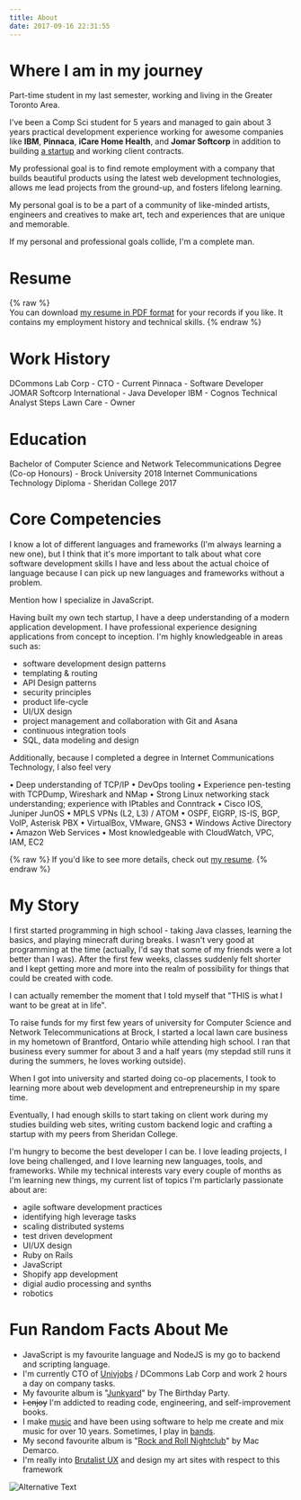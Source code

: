 ```yaml
---
title: About
date: 2017-09-16 22:31:55
---
```


# Where I am in my journey

Part-time student in my last semester, working and living in the Greater Toronto Area.

I've been a Comp Sci student for 5 years and managed to gain about 3 years practical development experience working for awesome companies like __IBM__, __Pinnaca__, __iCare Home Health__, and __Jomar Softcorp__ in addition to building [a startup](http://oakvillenews.org/univjobs-boosts-job-opportunities-ontario/) and working client contracts.

My professional goal is to find remote employment with a company that builds beautiful products using the latest web development technologies, allows me lead projects from the ground-up, and fosters lifelong learning.

My personal goal is to be a part of a community of like-minded artists, engineers and creatives to make art, tech and experiences that are unique and memorable.

If my personal and professional goals collide, I'm a complete man.

# Resume

{% raw %}
<br/>
You can download <a href="#" onclick="window.open('/files/khalil-stemmler-software-developer-resume-2018.pdf'); return false;">my resume in PDF format</a> for your records if you like. It contains my employment history and technical skills.
{% endraw %}

# Work History
DCommons Lab Corp - CTO - Current
Pinnaca - Software Developer
JOMAR Softcorp International - Java Developer
IBM - Cognos Technical Analyst
Steps Lawn Care - Owner

# Education
Bachelor of Computer Science and Network Telecommunications Degree (Co-op Honours) - Brock University 2018
Internet Communications Technology Diploma - Sheridan College 2017

# Core Competencies

I know a lot of different languages and frameworks (I'm always learning a new one), but I think that it's more important to talk about what core software development skills I have and less about the actual choice of language because I can pick up new languages and frameworks without a problem. 

Mention how I specialize in JavaScript.

Having built my own tech startup, I have a deep understanding of a modern application development. I have professional experience designing applications from concept to inception. I'm highly knowledgeable in areas such as:

- software development design patterns
- templating & routing
- API Design patterns
- security principles
- product life-cycle
- UI/UX design
- project management and collaboration with Git and Asana
- continuous integration tools
- SQL, data modeling and design

Additionally, because I completed a degree in Internet Communications Technology, I also feel very 

• Deep understanding of TCP/IP
• DevOps tooling
• Experience pen-testing with TCPDump, Wireshark and NMap
• Strong Linux networking stack understanding; experience with IPtables and Conntrack 
• Cisco IOS, Juniper JunOS
• MPLS VPNs (L2, L3) / ATOM
• OSPF, EIGRP, IS-IS, BGP, VoIP, Asterisk PBX
• VirtualBox, VMware, GNS3
• Windows Active Directory
• Amazon Web Services
• Most knowledgeable with CloudWatch, VPC, IAM, EC2

{% raw %}
If you'd like to see more details, check out <a href="#" onclick="window.open('/files/khalil-stemmler-software-developer-resume-2018.pdf'); return false;">my resume</a>.
{% endraw %}

# My Story

I first started programming in high school - taking Java classes, learning the basics, and playing minecraft during breaks. I wasn't very good at programming at the time (actually, I'd say that some of my friends were a lot better than I was). After the first few weeks, classes suddenly felt shorter and I kept getting more and more into the realm of possibility for things that could be created with code. 

I can actually remember the moment that I told myself that "THIS is what I want to be great at in life".

To raise funds for my first few years of university for Computer Science and Network Telecommunications at Brock, I started a local lawn care business in my hometown of Brantford, Ontario while attending high school. I ran that business every summer for about 3 and a half years (my stepdad still runs it during the summers, he loves working outside).

When I got into university and started doing co-op placements, I took to learning more about web development and entrepreneurship in my spare time.

Eventually, I had enough skills to start taking on client work during my studies building web sites, writing custom backend logic and crafting a startup with my peers from Sheridan College.

I'm hungry to become the best developer I can be. I love leading projects, I love being challenged, and I love learning new languages, tools, and frameworks. While my technical interests vary every couple of months as I'm learning new things, my current list of topics I'm particlarly passionate about are:

- agile software development practices
- identifying high leverage tasks
- scaling distributed systems
- test driven development
- UI/UX design
- Ruby on Rails
- JavaScript
- Shopify app development
- digial audio processing and synths
- robotics

# Fun Random Facts About Me

- JavaScript is my favourite language and NodeJS is my go to backend and scripting language.
- I'm currently CTO of [Univjobs](https://univjobs.ca) / DCommons Lab Corp and work 2 hours a day on company tasks.
- My favourite album is "[Junkyard](https://youtu.be/Q88nEF9cbbk)" by The Birthday Party.
- ~~I enjoy~~ I'm addicted to reading code, engineering, and self-improvement books.
- I make [music](/music) and have been using software to help me create and mix music for over 10 years. Sometimes, I play in [bands](https://debutante-band.bandcamp.com/releases).
- My second favourite album is "[Rock and Roll Nightclub](https://www.youtube.com/watch?v=JoiMqsp8xSo)" by Mac Demarco.
- I'm really into [Brutalist UX](https://www.uxbrutalism.com/) and design my art sites with respect to this framework






![Alternative Text](/images/coding.png "Me, coding")